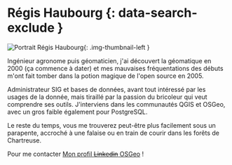 # Régis Haubourg {: data-search-exclude }

![Portrait Régis Haubourg](https://cdn.geotribu.fr/img/internal/contributeurs/rha.jpg "Portrait Régis Haubourg"){: .img-thumbnail-left }

Ingénieur agronome puis géomaticien, j'ai découvert la géomatique en 2000 (ça commence à dater) et mes mauvaises fréquentations des débuts m'ont fait tomber dans la potion magique de l'open source en 2005.

Administrateur SIG et bases de données, avant tout intéressé par les usages de la donnée, mais tiraillé par la passion du bricoleur qui veut comprendre ses outils.
J'interviens dans les communautés QGIS et OSGeo, avec un gros faible également pour PostgreSQL.

Le reste du temps, vous me trouverez peut-être plus facilement sous un parapente, accroché à une falaise ou en train de courir dans les forêts de Chartreuse.

Pour me contacter [Mon profil ~~Linkedin~~ OSGeo](https://www.osgeo.org/member/regis-haubourg/) !
